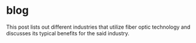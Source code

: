 # blog
This post lists out different industries that utilize fiber optic technology and discusses its typical benefits for the said industry.

